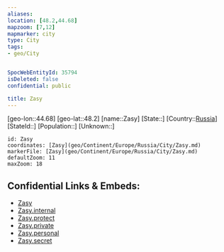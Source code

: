 ```yaml
---
aliases: 
location: [48.2,44.68]
mapzoom: [7,12] 
mapmarker: city 
type: City
tags:
- geo/City


SpocWebEntityId: 35794
isDeleted: false
confidential: public

title: Zasy
---
```

[geo-lon::44.68]
[geo-lat::48.2]
[name::Zasy]
[State::]
[Country::[Russia](geo/Continent/Europe/Russia.md)]
[StateId::]
[Population::]
[Unknown::]


```leaflet
id: Zasy
coordinates: [Zasy](geo/Continent/Europe/Russia/City/Zasy.md)
markerFile: [Zasy](geo/Continent/Europe/Russia/City/Zasy.md)
defaultZoom: 11 
maxZoom: 18
```


## Confidential Links & Embeds: 
- [Zasy](../../../../../../_public/geo/Continent/Europe/Russia/City/Zasy.md) 
- [Zasy.internal](../../../../../../_internal/geo/Continent/Europe/Russia/City/Zasy.internal.md) 
- [Zasy.protect](../../../../../../_protect/geo/Continent/Europe/Russia/City/Zasy.protect.md) 
- [Zasy.private](../../../../../../_private/geo/Continent/Europe/Russia/City/Zasy.private.md) 
- [Zasy.personal](../../../../../../_personal/geo/Continent/Europe/Russia/City/Zasy.personal.md) 
- [Zasy.secret](../../../../../../_secret/geo/Continent/Europe/Russia/City/Zasy.secret.md) 
